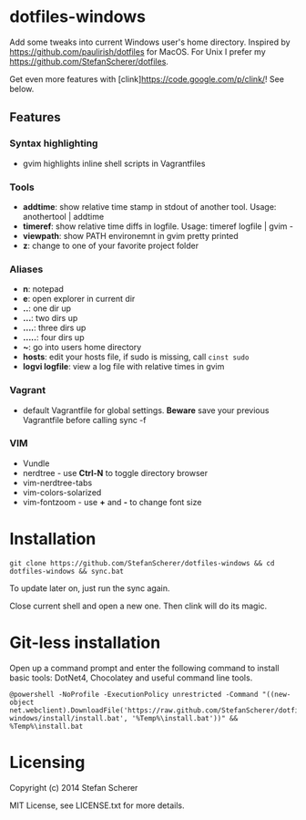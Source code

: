 # dotfiles-windows

Add some tweaks into current Windows user's home directory.
Inspired by <https://github.com/paulirish/dotfiles> for MacOS.
For Unix I prefer my <https://github.com/StefanScherer/dotfiles>.

Get even more features with [clink]<https://code.google.com/p/clink/>! See below.

## Features
### Syntax highlighting

* gvim highlights inline shell scripts in Vagrantfiles

### Tools

* **addtime**: show relative time stamp in stdout of another tool.
  Usage: anothertool | addtime
* **timeref**: show relative time diffs in logfile.
  Usage: timeref logfile | gvim -
* **viewpath**: show PATH environemnt in gvim pretty printed
* **z**: change to one of your favorite project folder

### Aliases

* **n**: notepad 
* **e**: open explorer in current dir 
* **..**: one dir up
* **...**: two dirs up
* **....**: three dirs up
* **.....**: four dirs up
* **~**: go into users home directory
* **hosts**: edit your hosts file, if sudo is missing, call `cinst sudo`
* **logvi logfile**: view a log file with relative times in gvim

### Vagrant

* default Vagrantfile for global settings. **Beware** save your previous Vagrantfile before calling sync -f

### VIM

* Vundle
* nerdtree - use **Ctrl-N** to toggle directory browser
* vim-nerdtree-tabs
* vim-colors-solarized
* vim-fontzoom - use **+** and **-** to change font size

# Installation
    git clone https://github.com/StefanScherer/dotfiles-windows && cd dotfiles-windows && sync.bat

To update later on, just run the sync again.

Close current shell and open a new one. Then clink will do its magic.

# Git-less installation
Open up a command prompt and enter the following command to install basic tools: DotNet4, Chocolatey and 
useful command line tools.

    @powershell -NoProfile -ExecutionPolicy unrestricted -Command "((new-object net.webclient).DownloadFile('https://raw.github.com/StefanScherer/dotfiles-windows/install/install.bat', '%Temp%\install.bat'))" && %Temp%\install.bat

# Licensing
Copyright (c) 2014 Stefan Scherer

MIT License, see LICENSE.txt for more details.
